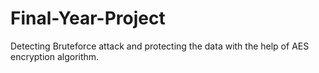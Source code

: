 # Final-Year-Project
Detecting Bruteforce attack and protecting the data with the help of AES encryption algorithm.
